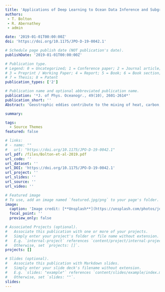 ```yaml
---
title: 'Applications of Deep Learning to Ocean Data Inference and Subgrid Parameterization'
authors:
 - T. Bolton
 - R. Abernathey
 - admin

date: '2019-01-01T00:00:00Z'
doi: 'https://doi.org/10.1175/JPO-D-19-0042.1'

# Schedule page publish date (NOT publication's date).
publishDate: '2019-01-01T00:00:00Z'

# Publication type.
# Legend: 0 = Uncategorized; 1 = Conference paper; 2 = Journal article;
# 3 = Preprint / Working Paper; 4 = Report; 5 = Book; 6 = Book section;
# 7 = Thesis; 8 = Patent
publication_types: ['2']

# Publication name and optional abbreviated publication name.
publication: '*J. of Phys. Oceanogr., 49(10), 2601-2614*'
publication_short: ''
Abstract: 'Geostrophic eddies contribute to the mixing of heat, carbon, and other climatically important tracers. A passive tracer driven by satellite-derived surface velocity fields is used to study the regional and temporal variability of lateral eddy mixing in the North Atlantic. Using a quasi-Lagrangian diffusivity diagnostic, we show that the upstream region (80°–50°W) of the Gulf Stream jet exhibits a significant mixing barrier (with diffusivity of ≈1 × 103 m2 s−1), compared to the downstream region (50°–10°W), which displays no mixing suppression (≈10 × 103 m2 s−1). The interannual variability is 10%–20% of the time mean in both regions. By analyzing linear perturbations of mixing-length diffusivity expression, we show that the across-jet mixing in the upstream region is driven by variations in the mean flow, rather than eddy velocity. In the downstream region, both the mean flow and eddy velocity contribute to the temporal variability. Our results suggest that an eddy parameterization must take into account the along-jet variation of mixing, and within jets such diffusivities may be a simple function of jet strength.'

summary: 

tags:
  - Source Themes
featured: false

# links:
# - name: ""
#   url: "https://doi.org/10.1175/JPO-D-19-0042.1"
url_pdf: /files/Bolton-et-al-2019.pdf
url_code: ''
url_dataset: ''
url_DOI: 'https://doi.org/10.1175/JPO-D-19-0042.1'
url_project: ''
url_slides: ''
url_source: ''
url_video: ''

# Featured image
# To use, add an image named `featured.jpg/png` to your page's folder.
image:
  caption: 'Image credit: [**Unsplash**](https://unsplash.com/photos/jdD8gXaTZsc)'
  focal_point: ''
  preview_only: false

# Associated Projects (optional).
#   Associate this publication with one or more of your projects.
#   Simply enter your project's folder or file name without extension.
#   E.g. `internal-project` references `content/project/internal-project/index.md`.
#   Otherwise, set `projects: []`.
projects: []

# Slides (optional).
#   Associate this publication with Markdown slides.
#   Simply enter your slide deck's filename without extension.
#   E.g. `slides: "example"` references `content/slides/example/index.md`.
#   Otherwise, set `slides: ""`.
slides:
---
```

